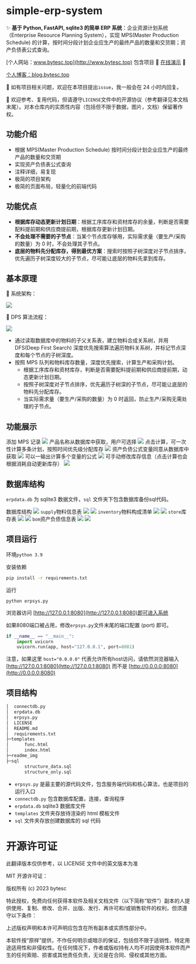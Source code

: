 # simple-erp-system

✨ **基于 Python, FastAPI, sqlite3 的简单 ERP 系统**：企业资源计划系统（Enterprise Resource Planning System），实现 MPS(Master Production Schedule) 的计算，按时间分段计划企业应生产的最终产品的数量和交货期；资产负债表公式查询。

[个人网站：www.bytesc.top](http://www.bytesc.top) 包含项目 📌 [在线演示](http://www.bytesc.top#erp)  📌 

[个人博客：blog.bytesc.top](http://blog.bytesc.top)

🔔 如有项目相关问题，欢迎在本项目提出`issue`，我一般会在 24 小时内回复。

🚩 欢迎参考、复用代码，但请遵守`LICENSE`文件中的开源协议（参考翻译见本文档末尾）。对本仓库内的实质性内容（包括但不限于数据，图片，文档）保留著作权。

## 功能介绍

- 根据 MPS(Master Production Schedule) 按时间分段计划企业应生产的最终产品的数量和交货期
- 实现资产负债表公式查询
- 注释详细，易复现
- 极简的项目架构
- 极简的页面布局，轻量化的前端代码

## 功能优点
- **根据库存动态更新计划日期**：根据工序库存和资材库存的余量，判断是否需要配料提前期和供应商提前期，根据库存更新计划日期。
- **不会处理不需要的子节点**：当某个节点库存够用，实际需求量（要生产/采购的数量）为 0 时，不会处理其子节点。
- **底层的物料先分配库存，得到最优方案**：搜索时按照子树深度对子节点排序，优先遍历子树深度较大的子节点，尽可能让底层的物料先拿到库存。

## 基本原理

🚩 系统架构：

![](./readme_img/img0.png)

🚩 DPS 算法流程：

![](./readme_img/imga.png)

- 通过读取数据库中的物料的子父关系表，建立物料合成关系树，并用 DFS(Deep First Search) 深度优先搜索算法遍历物料关系树，并标记节点深度和每个节点的子树深度。
- 按照 MPS 队列和物料库存数量，深度优先搜索，计算生产和采购计划。
    * 根据工序库存和资材库存，判断是否需要配料提前期和供应商提前期，动态更新计划日期。
    * 按照子树深度对子节点排序，优先遍历子树深的子节点，尽可能让底层的物料先分配库存。
    * 当实际需求量（要生产/采购的数量）为 0 时返回，防止生产/采购无需处理的子节点。

## 功能展示

添加 MPS 记录
![](./readme_img/img1.png)
产品名称从数据库中获取，用户可选择
![](./readme_img/img2.png)
点击计算，可一次性计算多条计划，按照时间优先级分配库存
![](./readme_img/img3.png)
资产负债公式变量同意从数据库中获取
![](./readme_img/img4.png)
可以一输出计算多个变量的公式
![](./readme_img/img5.png)
可手动修改库存信息（点击计算也会根据消耗自动更新库存）
![](./readme_img/img5.1.png)

## 数据库结构

`erpdata.db` 为 sqlite3 数据文件，`sql` 文件夹下包含数据库备份sql代码。

数据库结构
![](./readme_img/img6.png)
`supply`物料信息表
![](./readme_img/img7.png)
![](./readme_img/img8.png)
`inventory`物料构成清单
![](./readme_img/img9.png)
![](./readme_img/img10.png)
`store`库存表
![](./readme_img/img11.png)
![](./readme_img/img12.png)
`bom`资产负债信息表
![](./readme_img/img13.png)
![](./readme_img/img14.png)

## 项目运行

环境`python 3.9`

安装依赖
```bash
pip install -r requirements.txt
```
运行
```
python erpsys.py
```
浏览器访问 [http://127.0.0.1:8080](http://127.0.0.1:8080)即可进入系统

如果8080端口被占用，修改`erpsys.py`文件末尾的端口配置 (port) 即可。
```python
if __name__ == "__main__":
    import uvicorn
    uvicorn.run(app, host="127.0.0.1", port=8081) 
```
注意，如果这里 `host="0.0.0.0"` 代表允许所有host访问，请依然浏览器输入 [http://127.0.0.1:8080](http://127.0.0.1:8080) 而不是 [http://0.0.0.0:8080](http://0.0.0.0:8080) 

## 项目结构

```txt
│  connectdb.py
│  erpdata.db
│  erpsys.py
│  LICENSE
│  README.md
│  requirements.txt
├─templates
│      func.html
│      index.html
├─readme_img
├─sql
       structure_data.sql
       structure_only.sql
```

- `erpsys.py` 是最主要的源代码文件，包含服务端代码和核心算法，也是项目的运行入口
- `connectdb.py` 包含数据库配置，连接，查询程序
- `erpdata.db` sqlite3 数据库文件
- `templates` 文件夹存放待渲染的 html 模板文件
- `sql` 文件夹存放创建数据库的 sql 代码


# 开源许可证

此翻译版本仅供参考，以 LICENSE 文件中的英文版本为准

MIT 开源许可证：

版权所有 (c) 2023 bytesc

特此授权，免费向任何获得本软件及相关文档文件（以下简称“软件”）副本的人提供使用、复制、修改、合并、出版、发行、再许可和/或销售软件的权利，但须遵守以下条件：

上述版权声明和本许可声明应包含在所有副本或实质性部分中。

本软件按“原样”提供，不作任何明示或暗示的保证，包括但不限于适销性、特定用途适用性和非侵权性。在任何情况下，作者或版权持有人均不对因使用本软件而产生的任何索赔、损害或其他责任负责，无论是在合同、侵权或其他方面。
